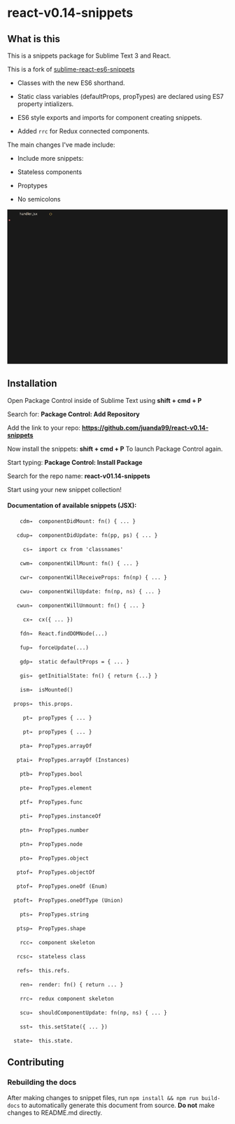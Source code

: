 # react-v0.14-snippets

## What is this

This is a snippets package for Sublime Text 3 and React.

This is a fork of [sublime-react-es6-snippets](https://github.com/mboperator/sublime-react-es6)

- Classes with the new ES6 shorthand.

- Static class variables (defaultProps, propTypes) are declared using ES7 property intializers.

- ES6 style exports and imports for component creating snippets.

- Added `rrc` for Redux connected components.

 The main changes I've made include:

- Include more snippets:

- Stateless components

- Proptypes

- No semicolons

![alt tag](docs/img/sr-rcc-out.gif)

## Installation

Open Package Control inside of Sublime Text using **shift + cmd + P**

Search for: **Package Control: Add Repository**

Add the link to your repo: **https://github.com/juanda99/react-v0.14-snippets**

Now install the snippets: **shift + cmd + P** To launch Package Control again.

Start typing: **Package Control: Install Package**

Search for the repo name: **react-v01.14-snippets**

Start using your new snippet collection!

#### Documentation of available snippets (JSX):

```
    cdm→  componentDidMount: fn() { ... }

   cdup→  componentDidUpdate: fn(pp, ps) { ... }

     cs→  import cx from 'classnames'

    cwm→  componentWillMount: fn() { ... }

    cwr→  componentWillReceiveProps: fn(np) { ... }

    cwu→  componentWillUpdate: fn(np, ns) { ... }

   cwun→  componentWillUnmount: fn() { ... }

     cx→  cx({ ... })

    fdn→  React.findDOMNode(...)

    fup→  forceUpdate(...)

    gdp→  static defaultProps = { ... } 

    gis→  getInitialState: fn() { return {...} } 

    ism→  isMounted()

  props→  this.props.

     pt→  propTypes { ... }

     pt→  propTypes { ... }

    pta→  PropTypes.arrayOf

   ptai→  PropTypes.arrayOf (Instances)

    ptb→  PropTypes.bool

    pte→  PropTypes.element

    ptf→  PropTypes.func

    pti→  PropTypes.instanceOf

    ptn→  PropTypes.number

    ptn→  PropTypes.node

    pto→  PropTypes.object

   ptof→  PropTypes.objectOf

   ptof→  PropTypes.oneOf (Enum)

  ptoft→  PropTypes.oneOfType (Union)

    pts→  PropTypes.string

   ptsp→  PropTypes.shape

    rcc→  component skeleton

   rcsc→  stateless class

   refs→  this.refs.

    ren→  render: fn() { return ... }

    rrc→  redux component skeleton

    scu→  shouldComponentUpdate: fn(np, ns) { ... }

    sst→  this.setState({ ... })

  state→  this.state.

```

## Contributing

### Rebuilding the docs

After making changes to snippet files, run `npm install && npm run build-docs` to automatically generate this document from source. **Do not** make changes to README.md directly.

